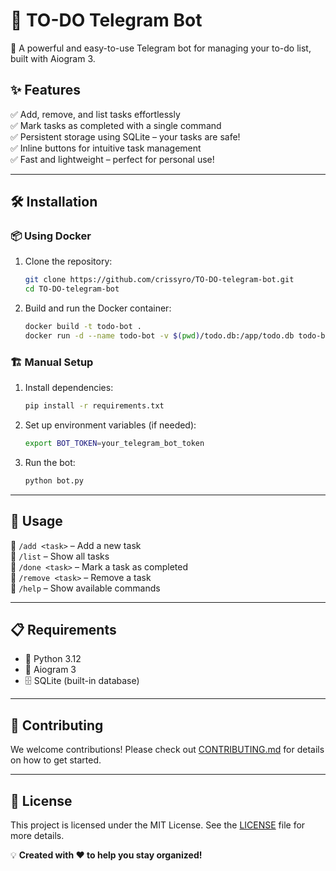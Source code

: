 # 📌 TO-DO Telegram Bot

🚀 A powerful and easy-to-use Telegram bot for managing your to-do list, built with Aiogram 3.

## ✨ Features

✅ Add, remove, and list tasks effortlessly  
✅ Mark tasks as completed with a single command  
✅ Persistent storage using SQLite – your tasks are safe!  
✅ Inline buttons for intuitive task management  
✅ Fast and lightweight – perfect for personal use!

---

## 🛠 Installation

### 📦 Using Docker

1. Clone the repository:
   ```sh
   git clone https://github.com/crissyro/TO-DO-telegram-bot.git
   cd TO-DO-telegram-bot
   ```
2. Build and run the Docker container:
   ```sh
   docker build -t todo-bot .
   docker run -d --name todo-bot -v $(pwd)/todo.db:/app/todo.db todo-bot
   ```

### 🏗 Manual Setup

1. Install dependencies:
   ```sh
   pip install -r requirements.txt
   ```
2. Set up environment variables (if needed):
   ```sh
   export BOT_TOKEN=your_telegram_bot_token
   ```
3. Run the bot:
   ```sh
   python bot.py
   ```

---

## 🎯 Usage

🔹 `/add <task>` – Add a new task  
🔹 `/list` – Show all tasks  
🔹 `/done <task>` – Mark a task as completed  
🔹 `/remove <task>` – Remove a task  
🔹 `/help` – Show available commands  

---

## 📋 Requirements

- 🐍 Python 3.12
- 🤖 Aiogram 3
- 🗄 SQLite (built-in database)

---

## 🤝 Contributing

We welcome contributions! Please check out [CONTRIBUTING.md](CONTRIBUTING.md) for details on how to get started.

---

## 📜 License

This project is licensed under the MIT License. See the [LICENSE](LICENSE) file for more details.

💡 **Created with ❤️ to help you stay organized!**

